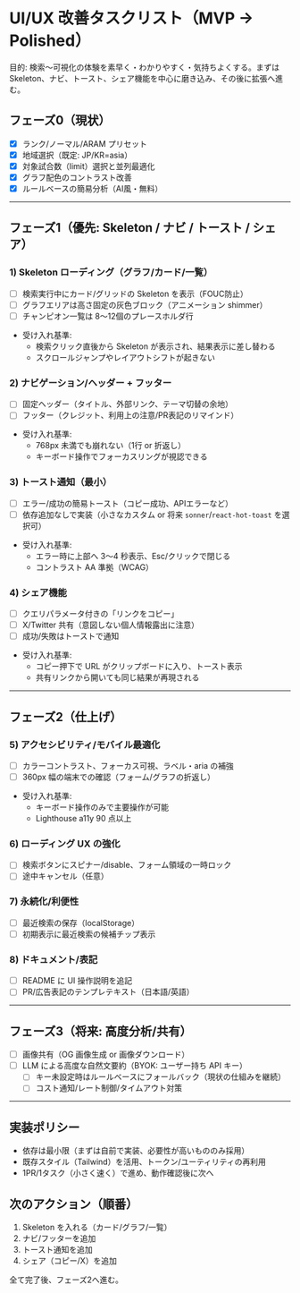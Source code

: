 # UI/UX 改善タスクリスト（MVP → Polished）

目的: 検索〜可視化の体験を素早く・わかりやすく・気持ちよくする。まずは Skeleton、ナビ、トースト、シェア機能を中心に磨き込み、その後に拡張へ進む。

## フェーズ0（現状）
- [x] ランク/ノーマル/ARAM プリセット
- [x] 地域選択（既定: JP/KR=asia）
- [x] 対象試合数（limit）選択と並列最適化
- [x] グラフ配色のコントラスト改善
- [x] ルールベースの簡易分析（AI風・無料）

---

## フェーズ1（優先: Skeleton / ナビ / トースト / シェア）

### 1) Skeleton ローディング（グラフ/カード/一覧）
- [ ] 検索実行中にカード/グリッドの Skeleton を表示（FOUC防止）
- [ ] グラフエリアは高さ固定の灰色ブロック（アニメーション shimmer）
- [ ] チャンピオン一覧は 8〜12個のプレースホルダ行
- 受け入れ基準:
  - 検索クリック直後から Skeleton が表示され、結果表示に差し替わる
  - スクロールジャンプやレイアウトシフトが起きない

### 2) ナビゲーション/ヘッダー + フッター
- [ ] 固定ヘッダー（タイトル、外部リンク、テーマ切替の余地）
- [ ] フッター（クレジット、利用上の注意/PR表記のリマインド）
- 受け入れ基準:
  - 768px 未満でも崩れない（1行 or 折返し）
  - キーボード操作でフォーカスリングが視認できる

### 3) トースト通知（最小）
- [ ] エラー/成功の簡易トースト（コピー成功、APIエラーなど）
- [ ] 依存追加なしで実装（小さなカスタム or 将来 `sonner`/`react-hot-toast` を選択可）
- 受け入れ基準:
  - エラー時に上部へ 3〜4 秒表示、Esc/クリックで閉じる
  - コントラスト AA 準拠（WCAG）

### 4) シェア機能
- [ ] クエリパラメータ付きの「リンクをコピー」
- [ ] X/Twitter 共有（意図しない個人情報露出に注意）
- [ ] 成功/失敗はトーストで通知
- 受け入れ基準:
  - コピー押下で URL がクリップボードに入り、トースト表示
  - 共有リンクから開いても同じ結果が再現される

---

## フェーズ2（仕上げ）

### 5) アクセシビリティ/モバイル最適化
- [ ] カラーコントラスト、フォーカス可視、ラベル・aria の補強
- [ ] 360px 幅の端末での確認（フォーム/グラフの折返し）
- 受け入れ基準:
  - キーボード操作のみで主要操作が可能
  - Lighthouse a11y 90 点以上

### 6) ローディング UX の強化
- [ ] 検索ボタンにスピナー/disable、フォーム領域の一時ロック
- [ ] 途中キャンセル（任意）

### 7) 永続化/利便性
- [ ] 最近検索の保存（localStorage）
- [ ] 初期表示に最近検索の候補チップ表示

### 8) ドキュメント/表記
- [ ] README に UI 操作説明を追記
- [ ] PR/広告表記のテンプレテキスト（日本語/英語）

---

## フェーズ3（将来: 高度分析/共有）
- [ ] 画像共有（OG 画像生成 or 画像ダウンロード）
- [ ] LLM による高度な自然文要約（BYOK: ユーザー持ち API キー）
  - [ ] キー未設定時はルールベースにフォールバック（現状の仕組みを継続）
  - [ ] コスト通知/レート制御/タイムアウト対策

---

## 実装ポリシー
- 依存は最小限（まずは自前で実装、必要性が高いもののみ採用）
- 既存スタイル（Tailwind）を活用、トークン/ユーティリティの再利用
- 1PR/1タスク（小さく速く）で進め、動作確認後に次へ

## 次のアクション（順番）
1. Skeleton を入れる（カード/グラフ/一覧）
2. ナビ/フッターを追加
3. トースト通知を追加
4. シェア（コピー/X）を追加

全て完了後、フェーズ2へ進む。


